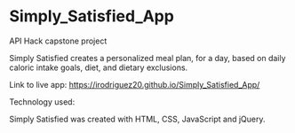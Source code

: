 # Simply_Satisfied_App
API Hack capstone project

Simply Satisfied creates a personalized meal plan, for a day, based on daily caloric intake goals, diet, and dietary exclusions.




Link to live app: https://irodriguez20.github.io/Simply_Satisfied_App/

Technology used: 

Simply Satisfied was created with HTML, CSS, JavaScript and jQuery. 
